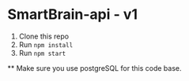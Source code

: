 # SmartBrain-api - v1

1. Clone this repo
2. Run `npm install`
3. Run `npm start`

\*\* Make sure you use postgreSQL for this code base.
